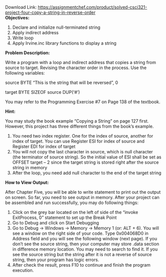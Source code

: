 Download Link: https://assignmentchef.com/product/solved-csci321-project-four-copy-a-string-in-reverse-order
<br>
<strong>Objectives:</strong>

<ol>

 <li>Declare and initialize null-terminated string</li>

 <li>Apply indirect address</li>

 <li>Write loop</li>

 <li>Apply Irvine.inc library functions to display a string</li>

</ol>

<strong>Problem Description:</strong>

Write a program with a loop and indirect address that copies a string from source to target. Revising the character order in the process. Use the following variables:

source BYTE “This is the string that will be reversed”, 0

target BYTE SIZEOF source DUP(‘#’)

You may refer to the Programming Exercise #7 on Page 138 of the textbook.

<strong>Hint:</strong>

You may study the book example “Copying a String” on page 127 first. However, this project has three different things from the book’s example.

<ol>

 <li>You need two index register. One for the index of source, another for index of target. You can use Register ESI for index of source and Register EDI for index of target</li>

 <li>You will not copy the last character in source, which is null character (the terminator of source string). So the initial value of ESI shall be set as OFFSET target – 2 since the target string is stored right after the source string in memory</li>

 <li>After the loop, you need add null character to the end of the target string</li>

</ol>

<strong>How to View Output:</strong>

After Chapter Five, you will be able to write statement to print out the output on screen. So far, you need to see output in memory. After your project can be assembled and run successfully, you may do following things:

<ol>

 <li>Click on the grey bar located on the left of side of the “invoke ExitProcess, 0” statement to set up the Break Point</li>

 <li>Go to Debug and click on Start Debugging</li>

 <li>Go to Debug -&gt; Windows -&gt; Memory -&gt; Memory 1 (or: ALT + 6). You will see a window on the right side of your code. Type 0x004068D0 in Address field and you will see the following window (next page). If you don’t see the source string, then your computer may store .data section in difference memory location. You may need to search to find it. If you see the source string but the string after it is not a reverse of source string, then your program has logic errors.</li>

 <li>After check the result, press F10 to continue and finish the program execution.</li>

</ol>